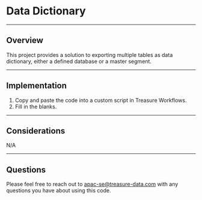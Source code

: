 # Data Dictionary

----
## Overview

This project provides a solution to exporting multiple tables as data dictionary, either a defined database or a master segment.

----
## Implementation
1. Copy and paste the code into a custom script in Treasure Workflows.
2. Fill in the blanks.

----
## Considerations

N/A

----
## Questions

Please feel free to reach out to apac-se@treasure-data.com with any questions you have about using this code.
